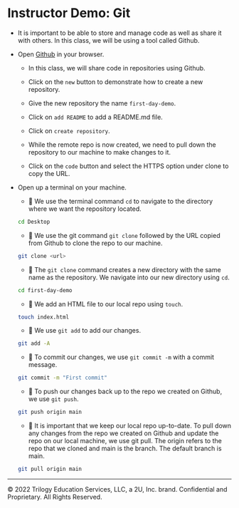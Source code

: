 #  Instructor Demo: Git

* It is important to be able to store and manage code as well as share it with others. In this class, we will be using a tool called Github.

* Open [Github](https://github.com/) in your browser.

  * In this class, we will share code in repositories using Github.

  * Click on the `new` button to demonstrate how to create a new repository.

  * Give the new repository the name `first-day-demo`.

  * Click on `add README` to add a README.md file.

  * Click on `create repository`.

  * While the remote repo is now created, we need to pull down the repository to our machine to make changes to it.

  * Click on the `code` button and select the HTTPS option under clone to copy the URL.

* Open up a terminal on your machine.

  * 🔑 We use the terminal command `cd` to navigate to the directory where we want the repository located.

  ```bash
  cd Desktop
  ```

  * 🔑 We use the git command `git clone` followed by the URL copied from Github to clone the repo to our machine.

  ```bash
  git clone <url>
  ```

  * 🔑 The `git clone` command creates a new directory with the same name as the repository. We navigate into our new directory using `cd`.

  ```bash
  cd first-day-demo
  ```

  * 🔑 We add an HTML file to our local repo using `touch`.

  ```bash
  touch index.html
  ```

  * 🔑 We use `git add` to add our changes.

  ```bash
  git add -A
  ```

  * 🔑 To commit our changes, we use `git commit -m` with a commit message.

  ```bash
  git commit -m "First commit"
  ```

  * 🔑 To push our changes back up to the repo we created on Github, we use `git push`.

  ```bash
  git push origin main
  ```

  * 🔑 It is important that we keep our local repo up-to-date. To pull down any changes from the repo we created on Github and update the repo on our local machine, we use git pull. The origin refers to the repo that we cloned and main is the branch. The default branch is main.

  ```bash
  git pull origin main
  ```

---
© 2022 Trilogy Education Services, LLC, a 2U, Inc. brand. Confidential and Proprietary. All Rights Reserved.
